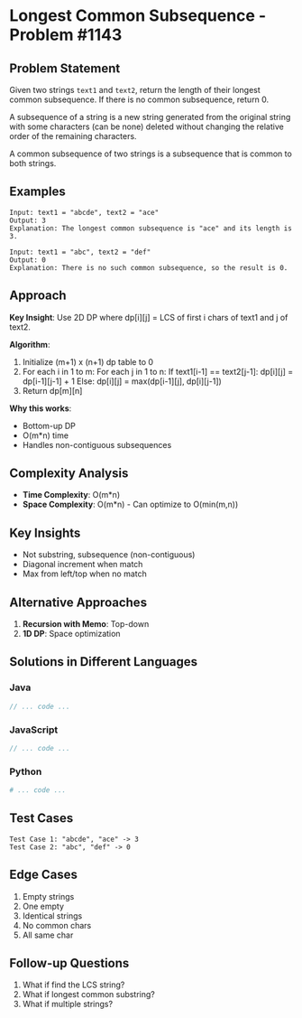 # Longest Common Subsequence - Problem #1143

## Problem Statement
Given two strings `text1` and `text2`, return the length of their longest common subsequence. If there is no common subsequence, return 0.

A subsequence of a string is a new string generated from the original string with some characters (can be none) deleted without changing the relative order of the remaining characters.

A common subsequence of two strings is a subsequence that is common to both strings.

## Examples
```
Input: text1 = "abcde", text2 = "ace" 
Output: 3  
Explanation: The longest common subsequence is "ace" and its length is 3.

Input: text1 = "abc", text2 = "def"
Output: 0
Explanation: There is no such common subsequence, so the result is 0.
```

## Approach
**Key Insight**: Use 2D DP where dp[i][j] = LCS of first i chars of text1 and j of text2.

**Algorithm**:
1. Initialize (m+1) x (n+1) dp table to 0
2. For each i in 1 to m:
   For each j in 1 to n:
     If text1[i-1] == text2[j-1]: dp[i][j] = dp[i-1][j-1] + 1
     Else: dp[i][j] = max(dp[i-1][j], dp[i][j-1])
3. Return dp[m][n]

**Why this works**:
- Bottom-up DP
- O(m*n) time
- Handles non-contiguous subsequences

## Complexity Analysis
- **Time Complexity**: O(m*n)
- **Space Complexity**: O(m*n) - Can optimize to O(min(m,n))

## Key Insights
- Not substring, subsequence (non-contiguous)
- Diagonal increment when match
- Max from left/top when no match

## Alternative Approaches
1. **Recursion with Memo**: Top-down
2. **1D DP**: Space optimization

## Solutions in Different Languages

### Java
```java
// ... code ...
```

### JavaScript
```javascript
// ... code ...
```

### Python
```python
# ... code ...
```

## Test Cases
```
Test Case 1: "abcde", "ace" -> 3
Test Case 2: "abc", "def" -> 0
```

## Edge Cases
1. Empty strings
2. One empty
3. Identical strings
4. No common chars
5. All same char

## Follow-up Questions
1. What if find the LCS string?
2. What if longest common substring?
3. What if multiple strings?
